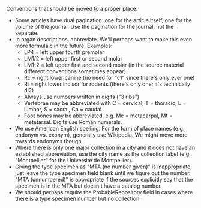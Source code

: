 Conventions that should be moved to a proper place:

- Some articles have dual pagination: one for the article itself, one for the volume of
  the journal. Use the pagination for the journal, not the separate.
- In organ descriptions, abbreviate. We'll perhaps want to make this even more formulaic
  in the future. Examples:
  - LP4 = left upper fourth premolar
  - LM1/2 = left upper first or second molar
  - LM1-2 = left upper first and second molar (in the source material different
    conventions sometimes appear)
  - Rc = right lower canine (no need for "c1" since there's only ever one)
  - Ri = right lower incisor for rodents (there's only one; it's technically di2)
  - Always use numbers written in digits ("3 ribs")
  - Vertebrae may be abbreviated with C = cervical, T = thoracic, L = lumbar, S =
    sacral, Ca = caudal
  - Foot bones may be abbreviated, e.g. Mc = metacarpal, Mt = metatarsal. Digits use
    Roman numerals.
- We use American English spelling. For the form of place names (e.g., endonym vs.
  exonym), generally use Wikipedia. We might move more towards endonyms though.
- Where there is only one major collection in a city and it does not have an established
  abbreviation, use the city name as the collection label (e.g., "Montpellier" for the
  Université de Montpellier).
- Giving the type specimen as "MTA (no number given)" is inappropriate; just leave the
  type specimen field blank until we figure out the number. "MTA (unnumbered)" is
  appropriate if the sources explicitly say that the specimen is in the MTA but doesn't
  have a catalog number.
- We should perhaps require the ProbableRepository field in cases where there is a type
  specimen number but no collection.
